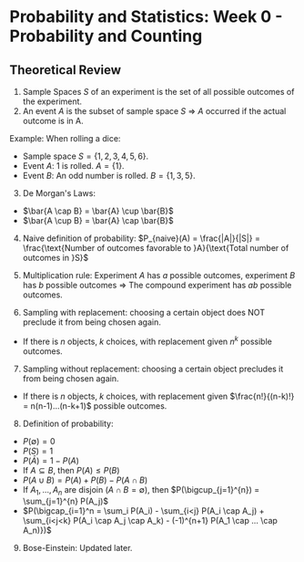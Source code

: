 # Probability and Statistics: Week 0 - Probability and Counting

## Theoretical Review

1. Sample Spaces $S$ of an experiment is the set of all possible outcomes of the experiment.
2. An event $A$ is the subset of sample space $S$ => $A$ occurred if the actual outcome is in A.

Example: When rolling a dice:
- Sample space $S = \{1,2,3,4,5,6\}$.
- Event $A$: 1 is rolled. $A = \{1\}$.
- Event $B$: An odd number is rolled. $B = \{1, 3, 5\}$.

3. De Morgan's Laws:
- $\bar{A \cap B} = \bar{A} \cup \bar{B}$
- $\bar{A \cup B} = \bar{A} \cap \bar{B}$

4. Naive definition of probability: $P_{naive}(A) = \frac{|A|}{|S|} = \frac{\text{Number of outcomes favorable to }A}{\text{Total number of outcomes in }S}$

5. Multiplication rule: Experiment $A$ has $a$ possible outcomes, experiment $B$ has $b$ possible outcomes => The compound experiment has $ab$ possible outcomes.

6. Sampling with replacement: choosing a certain object does NOT preclude it from being chosen again.
- If there is $n$ objects, $k$ choices, with replacement given $n^k$ possible outcomes.

7. Sampling without replacement: choosing a certain object precludes it from being chosen again.
- If there is $n$ objects, $k$ choices, with replacement given $\frac{n!}{(n-k)!} = n(n-1)...(n-k+1)$ possible outcomes.

8. Definition of probability:
- $P(\emptyset) = 0$
- $P(S) = 1$
- $P(\bar{A}) = 1 - P(A)$
- If $A \subseteq B$, then $P(A) \leq P(B)$
- $P(A \cup B) = P(A) + P(B) - P(A \cap B)$
- If $A_1, ..., A_n$ are disjoin ($A \cap B = \emptyset$), then $P(\bigcup_{j=1}^{n}) = \sum_{j=1}^{n} P(A_j)$
- $P(\bigcap_{i=1}^n = \sum_i P(A_i) - \sum_{i<j} P(A_i \cap A_j) + \sum_{i<j<k} P(A_i \cap A_j \cap A_k) - (-1)^{n+1} P(A_1 \cap ... \cap A_n)})$

9. Bose-Einstein: Updated later.